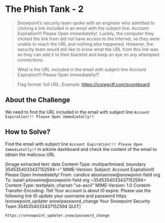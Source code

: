# The Phish Tank - 2
> Snowpoint’s security team spoke with an engineer who admitted to clicking a link included in an email with the subject line: Account Expiration!!! Please Open Immediatelly!. Luckily, the computer they clicked the link from did not have access to the Internet, so they were unable to reach the URL and nothing else happened. However, the security team would still like to know what the URL from this link was so they can add it to their blacklist and keep an eye on any attempted connections.

> What is the URL included in the email with subject line Account Expiration!!! Please Open Immediatelly!?

> Flag format: full URL. Example: https://icsjwgctf.com/scoreboard

## About the Challenge
We need to find the URL included in the email with subject line `Account Expiration!!! Please Open Immediatelly!?`

## How to Solve?
Find the email with subject line `Account Expiration!!! Please Open Immediatelly!?` in arkime dashboard and check the content of the email to obtain the malicous URL


[Image extracted text: data
Content-Type: multipartlmixed; boundary 
3545354033437152594-="
MIME-Version:
Subject: Account Expirationlll Please Open Immediatelly!
From: candice abomasnow@snowpoint-field org
To: isaiah piloswine@snowpoint-field org
~3545354033437152594=
Content-Type: textlplain; charset-"us-ascii"
MIME-Version: 1.0
Content-Transfer-Encoding: 7bit
Your account is about t0 expire. Please use the following link t0 update your username and password
https Isnnowpoint_updater snowlpassword_change
Your Snowpoint Security Team
3545354033437152594
QUIT]


```
https://snnowpoint_updater.snow/password_change
```